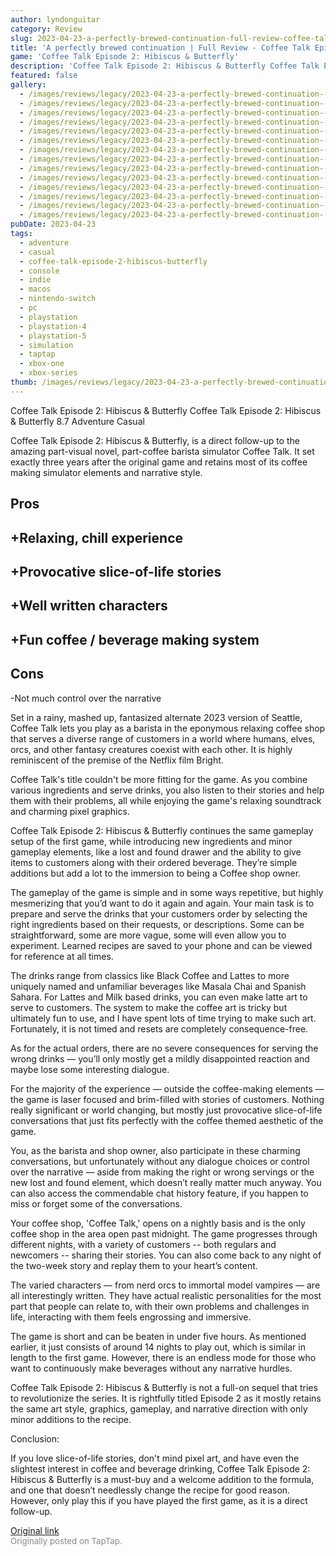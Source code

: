 ```yaml
---
author: lyndonguitar
category: Review
slug: 2023-04-23-a-perfectly-brewed-continuation-full-review-coffee-talk-episode-2-hibiscus-butterfly
title: 'A perfectly brewed continuation | Full Review - Coffee Talk Episode 2: Hibiscus & Butterfly'
game: 'Coffee Talk Episode 2: Hibiscus & Butterfly'
description: 'Coffee Talk Episode 2: Hibiscus & Butterfly Coffee Talk Episode 2: Hibiscus & Butterfly 8.7 Adventure Casual'
featured: false
gallery:
  - /images/reviews/legacy/2023-04-23-a-perfectly-brewed-continuation--full-review---coffee-talk-episode-2-hibiscus--butterfly-0.avif
  - /images/reviews/legacy/2023-04-23-a-perfectly-brewed-continuation--full-review---coffee-talk-episode-2-hibiscus--butterfly-1.avif
  - /images/reviews/legacy/2023-04-23-a-perfectly-brewed-continuation--full-review---coffee-talk-episode-2-hibiscus--butterfly-2.avif
  - /images/reviews/legacy/2023-04-23-a-perfectly-brewed-continuation--full-review---coffee-talk-episode-2-hibiscus--butterfly-3.avif
  - /images/reviews/legacy/2023-04-23-a-perfectly-brewed-continuation--full-review---coffee-talk-episode-2-hibiscus--butterfly-4.avif
  - /images/reviews/legacy/2023-04-23-a-perfectly-brewed-continuation--full-review---coffee-talk-episode-2-hibiscus--butterfly-5.avif
  - /images/reviews/legacy/2023-04-23-a-perfectly-brewed-continuation--full-review---coffee-talk-episode-2-hibiscus--butterfly-6.avif
  - /images/reviews/legacy/2023-04-23-a-perfectly-brewed-continuation--full-review---coffee-talk-episode-2-hibiscus--butterfly-7.avif
  - /images/reviews/legacy/2023-04-23-a-perfectly-brewed-continuation--full-review---coffee-talk-episode-2-hibiscus--butterfly-8.avif
  - /images/reviews/legacy/2023-04-23-a-perfectly-brewed-continuation--full-review---coffee-talk-episode-2-hibiscus--butterfly-9.avif
  - /images/reviews/legacy/2023-04-23-a-perfectly-brewed-continuation--full-review---coffee-talk-episode-2-hibiscus--butterfly-10.avif
  - /images/reviews/legacy/2023-04-23-a-perfectly-brewed-continuation--full-review---coffee-talk-episode-2-hibiscus--butterfly-11.avif
  - /images/reviews/legacy/2023-04-23-a-perfectly-brewed-continuation--full-review---coffee-talk-episode-2-hibiscus--butterfly-12.avif
  - /images/reviews/legacy/2023-04-23-a-perfectly-brewed-continuation--full-review---coffee-talk-episode-2-hibiscus--butterfly-13.avif
pubDate: 2023-04-23
tags:
  - adventure
  - casual
  - coffee-talk-episode-2-hibiscus-butterfly
  - console
  - indie
  - macos
  - nintendo-switch
  - pc
  - playstation
  - playstation-4
  - playstation-5
  - simulation
  - taptap
  - xbox-one
  - xbox-series
thumb: /images/reviews/legacy/2023-04-23-a-perfectly-brewed-continuation--full-review---coffee-talk-episode-2-hibiscus--butterfly-0.avif
---
```


Coffee Talk Episode 2: Hibiscus & Butterfly
Coffee Talk Episode 2: Hibiscus & Butterfly
8.7
Adventure
Casual

Coffee Talk Episode 2: Hibiscus & Butterfly, is a direct follow-up to the amazing part-visual novel, part-coffee barista simulator Coffee Talk. It set exactly three years after the original game and retains most of its coffee making simulator elements and narrative style.




## Pros



## +Relaxing, chill experience


## +Provocative slice-of-life stories


## +Well written characters


## +Fun coffee / beverage making system




## Cons


-Not much control over the narrative

Set in a rainy, mashed up, fantasized alternate 2023 version of Seattle, Coffee Talk lets you play as a barista in the eponymous relaxing coffee shop that serves a diverse range of customers in a world where humans, elves, orcs, and other fantasy creatures coexist with each other. It is highly reminiscent of the premise of the Netflix film Bright.

Coffee Talk's title couldn't be more fitting for the game. As you combine various ingredients and serve drinks, you also listen to their stories and help them with their problems, all while enjoying the game's relaxing soundtrack and charming pixel graphics.

Coffee Talk Episode 2: Hibiscus & Butterfly continues the same gameplay setup of the first game, while introducing new ingredients and minor gameplay elements, like a lost and found drawer and the ability to give items to customers along with their ordered beverage. They’re simple additions but add a lot to the immersion to being a Coffee shop owner.

The gameplay of the game is simple and in some ways repetitive, but highly mesmerizing that you’d want to do it again and again. Your main task is to prepare and serve the drinks that your customers order by selecting the right ingredients based on their requests, or descriptions. Some can be straightforward, some are more vague, some will even allow you to experiment. Learned recipes are saved to your phone and can be viewed for reference at all times.

The drinks range from classics like Black Coffee and Lattes to more uniquely named and unfamiliar beverages like Masala Chai and Spanish Sahara. For Lattes and Milk based drinks, you can even make latte art to serve to customers. The system to make the coffee art is tricky but ultimately fun to use, and I have spent lots of time trying to make such art. Fortunately, it is not timed and resets are completely consequence-free.

As for the actual orders, there are no severe consequences for serving the wrong drinks — you’ll only mostly get a mildly disappointed reaction and maybe lose some interesting dialogue.

For the majority of the experience — outside the coffee-making elements — the game is laser focused and brim-filled with stories of customers. Nothing really significant or world changing, but mostly just provocative slice-of-life conversations that just fits perfectly with the coffee themed aesthetic of the game.

You, as the barista and shop owner, also participate in these charming conversations, but unfortunately without any dialogue choices or control over the narrative — aside from making the right or wrong servings or the new lost and found element, which doesn’t really matter much anyway. You can also access the commendable chat history feature, if you happen to miss or forget some of the conversations.

Your coffee shop, 'Coffee Talk,' opens on a nightly basis and is the only coffee shop in the area open past midnight. The game progresses through different nights, with a variety of customers -- both regulars and newcomers -- sharing their stories. You can also come back to any night of the two-week story and replay them to your heart’s content.

The varied characters — from nerd orcs to immortal model vampires — are all interestingly written. They have actual realistic personalities for the most part that people can relate to, with their own problems and challenges in life, interacting with them feels engrossing and immersive.

The game is short and can be beaten in under five hours. As mentioned earlier, it just consists of around 14 nights to play out, which is similar in length to the first game. However, there is an endless mode for those who want to continuously make beverages without any narrative hurdles.

Coffee Talk Episode 2: Hibiscus & Butterfly is not a full-on sequel that tries to revolutionize the series. It is rightfully titled Episode 2 as it mostly retains the same art style, graphics, gameplay, and narrative direction with only minor additions to the recipe.

Conclusion:

If you love slice-of-life stories, don't mind pixel art, and have even the slightest interest in coffee and beverage drinking, Coffee Talk Episode 2: Hibiscus & Butterfly is a must-buy and a welcome addition to the formula, and one that doesn’t needlessly change the recipe for good reason. However, only play this if you have played the first game, as it is a direct follow-up.

[Original link](https://www.taptap.io/post/5211725)<br><span style="font-size: 0.95em; color: #888;">Originally posted on TapTap.</span>